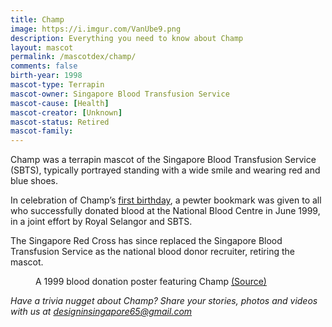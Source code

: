 ```yaml
---
title: Champ
image: https://i.imgur.com/VanUbe9.png
description: Everything you need to know about Champ
layout: mascot
permalink: /mascotdex/champ/
comments: false
birth-year: 1998
mascot-type: Terrapin
mascot-owner: Singapore Blood Transfusion Service
mascot-cause: [Health]
mascot-creator: [Unknown]
mascot-status: Retired
mascot-family: 
---
```


Champ was a terrapin mascot of the Singapore Blood Transfusion Service (SBTS), typically portrayed standing with a wide smile and wearing red and blue shoes.

In celebration of Champ’s <a href="https://www.moh.gov.sg/newsroom/1st-anniversary-of-singapore-blood-transfusion-service%27s-mascot-champ " target="_blank">first birthday</a>, a pewter bookmark was given to all who successfully donated blood at the National Blood Centre in June 1999, in a joint effort by Royal Selangor and SBTS.

The Singapore Red Cross has since replaced the Singapore Blood Transfusion Service as the national blood donor recruiter, retiring the mascot.

<figure>
<img src="https://i.imgur.com/LQsGKhd.png" alt="">
<figcaption>A 1999 blood donation poster featuring Champ <a href="" target="_blank">(Source)</a></figcaption>
</figure>

<i>Have a trivia nugget about Champ? Share your stories, photos and videos with us at designinsingapore65@gmail.com</i>
